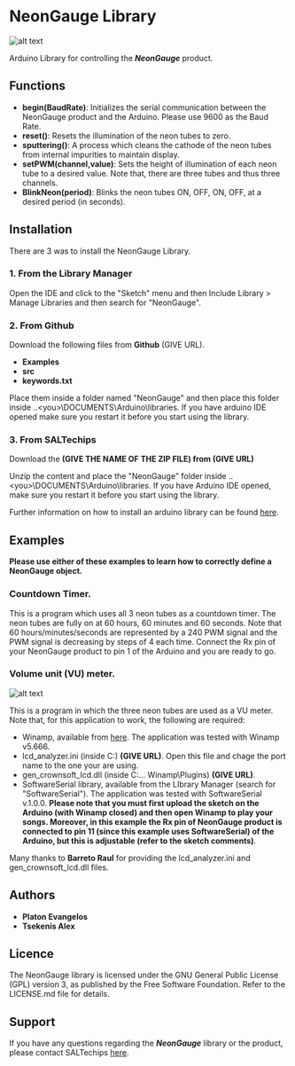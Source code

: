 # NeonGauge Library
![alt text](https://github.com/EvanPl/NeonGauge/blob/master/extras/Neon%20Tubes.PNG)

Arduino Library for controlling the ***NeonGauge*** product.
## Functions
* **begin(BaudRate)**: Initializes the serial communication between the NeonGauge product and the Arduino. Please use 9600 as the Baud Rate.
* **reset()**: Resets the illumination of the neon tubes to zero.
* **sputtering()**: A process which cleans the cathode of the neon tubes from internal impurities to maintain display.
* **setPWM(channel,value)**: Sets the height of illumination of each neon tube to a desired value. Note that, there are three tubes and thus three channels.
* **BlinkNeon(period)**: Blinks the neon tubes ON, OFF, ON, OFF, at a desired period (in seconds).
## Installation
There are 3 was to install the NeonGauge Library.
### 1. From the Library Manager
Open the IDE and click to the "Sketch" menu and then Include Library > Manage Libraries and then search for "NeonGauge".
### 2. From Github
Download the following files from **Github** (GIVE URL).
*   **Examples**
*   **src**
*   **keywords.txt**

Place them inside a folder named "NeonGauge" and then place this folder inside ..\<you>\DOCUMENTS\Arduino\libraries. If you have arduino IDE opened make sure you restart it before you start using the library.
### 3. From SALTechips
Download the **(GIVE THE NAME OF THE ZIP FILE) from (GIVE URL)**

Unzip the content and place the "NeonGauge" folder inside ..\<you>\DOCUMENTS\Arduino\libraries. If you have Arduino IDE opened, make sure you restart it before you start using the library.

Further information on how to install an arduino library can be found [here](https://www.arduino.cc/en/Guide/Libraries).
## Examples
**Please use either of these examples to learn how to correctly define a NeonGauge object.**
### Countdown Timer.
This is a program which uses all 3 neon tubes as a countdown timer. The neon tubes are fully on at 60 hours, 60 minutes and 60 seconds. Note that 60 hours/minutes/seconds are represented by a 240 PWM signal and the PWM signal is decreasing by steps of 4 each time. Connect the Rx pin of your NeonGauge product to pin 1 of the Arduino and you are ready to go.
### Volume unit (VU) meter.
![alt text](https://github.com/EvanPl/NeonGauge/blob/master/extras/VU_Meter.gif)

This is a program in which the three neon tubes are used as a VU meter. Note that, for this application to work, the following are required:
* Winamp, available from [here](http://www.winamp.com/). The application was tested with Winamp v5.666.
* lcd_analyzer.ini (inside C:\) **(GIVE URL)**. Open this file and chage the port name to the one your are using.
* gen_crownsoft_lcd.dll (inside C:\... Winamp\Plugins) **(GIVE URL)**.
* SoftwareSerial library, available from the LIbrary Manager (search for "SoftwareSerial"). The application was tested with SoftwareSerial v.1.0.0.
**Please note that you must first upload the sketch on the Arduino (with Winamp closed) and then open Winamp to play your songs. Moreover, in this example the Rx pin of NeonGauge product is connected to pin 11 (since this example uses SoftwareSerial) of the Arduino, but this is adjustable (refer to the sketch comments)**.

Many thanks to **Barreto Raul** for providing the lcd_analyzer.ini and gen_crownsoft_lcd.dll files.
## Authors
* **Platon Evangelos**
* **Tsekenis Alex**
## Licence
The NeonGauge library is licensed under the GNU General Public License (GPL) version 3, as published by the Free Software Foundation. Refer to the LICENSE.md file for details.
## Support
If you have any questions regarding the ***NeonGauge*** library or the product, please contact SALTechips [here](https://www.saltechips.com/contact/).
